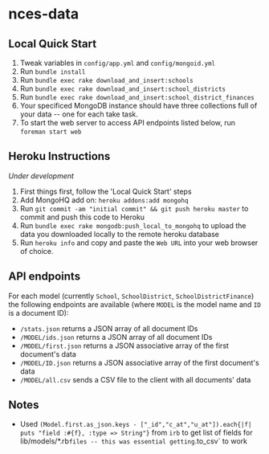 nces-data
=========

Local Quick Start
-----------------
1. Tweak variables in `config/app.yml` and `config/mongoid.yml`
2. Run `bundle install`
3. Run `bundle exec rake download_and_insert:schools`
4. Run `bundle exec rake download_and_insert:school_districts`
5. Run `bundle exec rake download_and_insert:school_district_finances`
6. Your specificed MongoDB instance should have three collections full of your data -- one for each take task.
7. To start the web server to access API endpoints listed below, run `foreman start web`

Heroku Instructions
-------------------
*Under development*
1. First things first, follow the 'Local Quick Start' steps
2. Add MongoHQ add on: `heroku addons:add mongohq`
3. Run `git commit -am "initial commit" && git push heroku master` to commit and push this code to Heroku
4. Run `bundle exec rake mongodb:push_local_to_mongohq` to upload the data you downloaded locally to the remote heroku database
5. Run `heroku info` and copy and paste the `Web URL` into your web browser of choice.

API endpoints
-------------
For each model (currently `School`, `SchoolDistrict`, `SchoolDistrictFinance`) the following endpoints are available (where `MODEL` is the model name and `ID` is a document ID):
- `/stats.json` returns a JSON array of all document IDs
- `/MODEL/ids.json` returns a JSON array of all document IDs
- `/MODEL/first.json` returns a JSON associative array of the first document's data
- `/MODEL/ID.json` returns a JSON associative array of the first document's data
- `/MODEL/all.csv` sends a CSV file to the client with all documents' data

Notes
-----
- Used `(Model.first.as_json.keys - ["_id","c_at","u_at"]).each{|f| puts "field :#{f}, :type => String"}` from `irb` to get list of fields for lib/models/*.rb` files -- this was essential getting `.to_csv` to work
